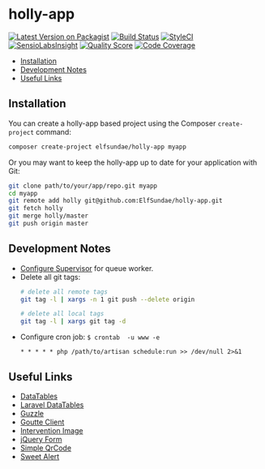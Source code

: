 # holly-app

[![Latest Version on Packagist](https://img.shields.io/packagist/v/ElfSundae/holly-app.svg?style=flat-square)](https://packagist.org/packages/elfsundae/holly-app)
[![Build Status](https://img.shields.io/travis/ElfSundae/holly-app/master.svg?style=flat-square)](https://travis-ci.org/ElfSundae/holly-app)
[![StyleCI](https://styleci.io/repos/70921317/shield)](https://styleci.io/repos/70921317)
[![SensioLabsInsight](https://img.shields.io/sensiolabs/i/73870987-572f-4825-af66-2fc6efaebb5d.svg?style=flat-square)](https://insight.sensiolabs.com/projects/73870987-572f-4825-af66-2fc6efaebb5d)
[![Quality Score](https://img.shields.io/scrutinizer/g/ElfSundae/holly-app.svg?style=flat-square)](https://scrutinizer-ci.com/g/ElfSundae/holly-app)
[![Code Coverage](https://img.shields.io/scrutinizer/coverage/g/ElfSundae/holly-app/master.svg?style=flat-square)](https://scrutinizer-ci.com/g/ElfSundae/holly-app/?branch=master)

<!-- MarkdownTOC -->

- [Installation](#installation)
- [Development Notes](#development-notes)
- [Useful Links](#useful-links)

<!-- /MarkdownTOC -->

## Installation

You can create a holly-app based project using the Composer `create-project` command:

```sh
composer create-project elfsundae/holly-app myapp
```

Or you may want to keep the holly-app up to date for your application with Git:

```sh
git clone path/to/your/app/repo.git myapp
cd myapp
git remote add holly git@github.com:ElfSundae/holly-app.git
git fetch holly
git merge holly/master
git push origin master
```

## Development Notes

- [Configure Supervisor][] for queue worker.
- Delete all git tags:
  ```sh
  # delete all remote tags
  git tag -l | xargs -n 1 git push --delete origin

  # delete all local tags
  git tag -l | xargs git tag -d
  ```
- Configure cron job: `$ crontab  -u www -e`
  ```
  * * * * * php /path/to/artisan schedule:run >> /dev/null 2>&1
  ```

## Useful Links

- [DataTables](https://datatables.net)
- [Laravel DataTables](https://datatables.yajrabox.com)
- [Guzzle](http://docs.guzzlephp.org/en/latest/)
- [Goutte Client](https://github.com/FriendsOfPHP/Goutte)
- [Intervention Image](http://image.intervention.io)
- [jQuery Form](http://malsup.com/jquery/form/)
- [Simple QrCode](https://www.simplesoftware.io/docs/simple-qrcode/zh)
- [Sweet Alert](http://t4t5.github.io/sweetalert/)

[Configure Supervisor]: https://laravel.com/docs/queues#supervisor-configuration
